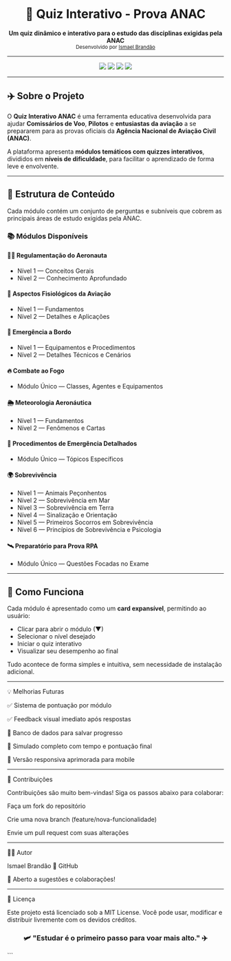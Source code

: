 <h1 align="center">🧭 Quiz Interativo - Prova ANAC</h1>

<p align="center">
  <b>Um quiz dinâmico e interativo para o estudo das disciplinas exigidas pela ANAC</b><br>
  <sub>Desenvolvido por <a href="https://github.com/IsmaelBrandao">Ismael Brandão</a></sub>
</p>

---

<p align="center">
  <img src="https://img.shields.io/badge/HTML5-E34F26?style=for-the-badge&logo=html5&logoColor=white"/>
  <img src="https://img.shields.io/badge/CSS3-1572B6?style=for-the-badge&logo=css3&logoColor=white"/>
  <img src="https://img.shields.io/badge/JavaScript-F7DF1E?style=for-the-badge&logo=javascript&logoColor=black"/>
  <img src="https://img.shields.io/badge/License-MIT-green?style=for-the-badge"/>
</p>

---

## ✈️ Sobre o Projeto

O **Quiz Interativo ANAC** é uma ferramenta educativa desenvolvida para ajudar **Comissários de Voo**, **Pilotos** e **entusiastas da aviação** a se prepararem para as provas oficiais da **Agência Nacional de Aviação Civil (ANAC)**.  

A plataforma apresenta **módulos temáticos com quizzes interativos**, divididos em **níveis de dificuldade**, para facilitar o aprendizado de forma leve e envolvente.

---

## 🧩 Estrutura de Conteúdo

Cada módulo contém um conjunto de perguntas e subníveis que cobrem as principais áreas de estudo exigidas pela ANAC.

### 📚 Módulos Disponíveis

#### 🧑‍✈️ Regulamentação do Aeronauta
- Nível 1 — Conceitos Gerais  
- Nível 2 — Conhecimento Aprofundado  

#### 🧬 Aspectos Fisiológicos da Aviação
- Nível 1 — Fundamentos  
- Nível 2 — Detalhes e Aplicações  

#### 🚨 Emergência a Bordo
- Nível 1 — Equipamentos e Procedimentos  
- Nível 2 — Detalhes Técnicos e Cenários  

#### 🔥 Combate ao Fogo
- Módulo Único — Classes, Agentes e Equipamentos  

#### 🌦️ Meteorologia Aeronáutica
- Nível 1 — Fundamentos  
- Nível 2 — Fenômenos e Cartas  

#### 🧯 Procedimentos de Emergência Detalhados
- Módulo Único — Tópicos Específicos  

#### 🌍 Sobrevivência
- Nível 1 — Animais Peçonhentos  
- Nível 2 — Sobrevivência em Mar  
- Nível 3 — Sobrevivência em Terra  
- Nível 4 — Sinalização e Orientação  
- Nível 5 — Primeiros Socorros em Sobrevivência  
- Nível 6 — Princípios de Sobrevivência e Psicologia  

#### 🛰️ Preparatório para Prova RPA
- Módulo Único — Questões Focadas no Exame  

---

## 🧠 Como Funciona

Cada módulo é apresentado como um **card expansível**, permitindo ao usuário:
- Clicar para abrir o módulo (▼)
- Selecionar o nível desejado
- Iniciar o quiz interativo
- Visualizar seu desempenho ao final

Tudo acontece de forma simples e intuitiva, sem necessidade de instalação adicional.

---

💡 Melhorias Futuras

✅ Sistema de pontuação por módulo

✅ Feedback visual imediato após respostas

🚧 Banco de dados para salvar progresso

🚧 Simulado completo com tempo e pontuação final

🚧 Versão responsiva aprimorada para mobile

---

🤝 Contribuições

Contribuições são muito bem-vindas!
Siga os passos abaixo para colaborar:

Faça um fork do repositório

Crie uma nova branch (feature/nova-funcionalidade)

Envie um pull request com suas alterações

---

🧑‍💻 Autor

Ismael Brandão
📎 GitHub

💬 Aberto a sugestões e colaborações!

---

🪪 Licença

Este projeto está licenciado sob a MIT License.
Você pode usar, modificar e distribuir livremente com os devidos créditos.

<h3 align="center">🛩️ "Estudar é o primeiro passo para voar mais alto." ✈️</h3> ```
